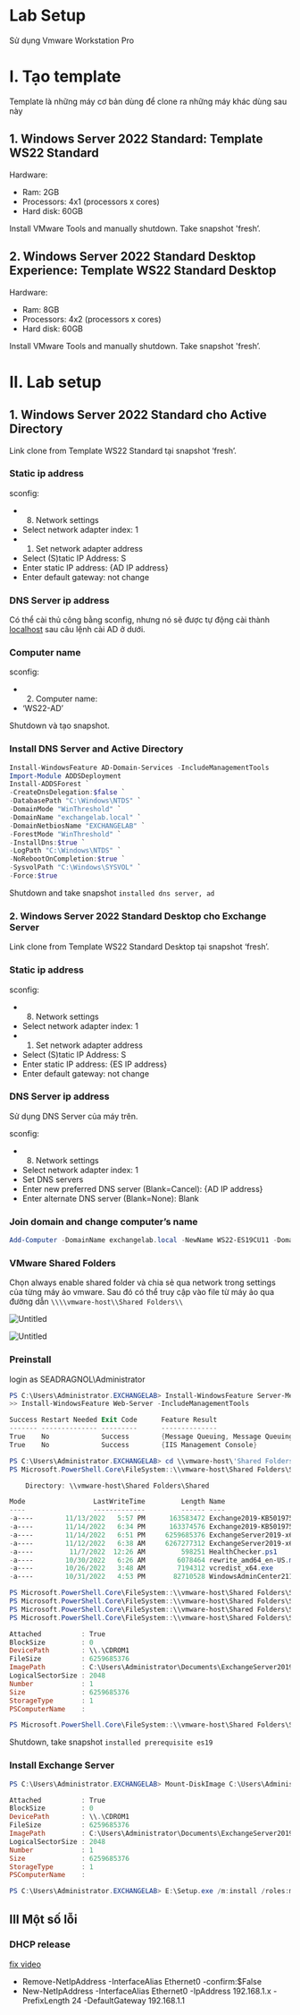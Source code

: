 # Lab Setup

Sử dụng Vmware Workstation Pro

# I. Tạo template

Template là những máy cơ bản dùng để clone ra những máy khác dùng sau này

## 1. Windows Server 2022 Standard: Template WS22 Standard

Hardware:

- Ram: 2GB
- Processors: 4x1 (processors x cores)
- Hard disk: 60GB

Install VMware Tools and manually shutdown. Take snapshot 'fresh’.

## 2. Windows Server 2022 Standard Desktop Experience: Template WS22 Standard Desktop

Hardware:

- Ram: 8GB
- Processors: 4x2 (processors x cores)
- Hard disk: 60GB

Install VMware Tools and manually shutdown. Take snapshot 'fresh’.

# II. Lab setup

## 1. Windows Server 2022 Standard cho Active Directory

Link clone from Template WS22 Standard tại snapshot ‘fresh’.

### Static ip address

sconfig:

- 8) Network settings
- Select network adapter index: 1
- 1) Set network adapter address
- Select (S)tatic IP Address: S
- Enter static IP address: {AD IP address}
- Enter default gateway: not change

### DNS Server ip address

Có thể cài thủ công bằng sconfig, nhưng nó sẽ được tự động cài thành [localhost](http://localhost) sau câu lệnh cài AD ở dưới.

### Computer name

sconfig:

- 2) Computer name:
- ‘WS22-AD’

Shutdown và tạo snapshot.

### Install DNS Server and Active Directory

```powershell
Install-WindowsFeature AD-Domain-Services -IncludeManagementTools
Import-Module ADDSDeployment
Install-ADDSForest `
-CreateDnsDelegation:$false `
-DatabasePath "C:\Windows\NTDS" `
-DomainMode "WinThreshold" `
-DomainName "exchangelab.local" `
-DomainNetbiosName "EXCHANGELAB" `
-ForestMode "WinThreshold" `
-InstallDns:$true `
-LogPath "C:\Windows\NTDS" `
-NoRebootOnCompletion:$true `
-SysvolPath "C:\Windows\SYSVOL" `
-Force:$true
```

Shutdown and take snapshot `installed dns server, ad`

### 2. Windows Server 2022 Standard Desktop cho Exchange Server

Link clone from Template WS22 Standard Desktop tại snapshot ‘fresh’.

### Static ip address

sconfig:

- 8) Network settings
- Select network adapter index: 1
- 1) Set network adapter address
- Select (S)tatic IP Address: S
- Enter static IP address: {ES IP address}
- Enter default gateway: not change

### DNS Server ip address

Sử dụng DNS Server của máy trên.

sconfig:

- 8) Network settings
- Select network adapter index: 1
- Set DNS servers
- Enter new preferred DNS server (Blank=Cancel): {AD IP address}
- Enter alternate DNS server (Blank=None): Blank

### Join domain and change computer’s name

```powershell
Add-Computer -DomainName exchangelab.local -NewName WS22-ES19CU11 -DomainCredential exchangelab\administrator
```

### **VMware Shared Folders**

Chọn always enable shared folder và chia sẻ qua network trong settings của từng máy ảo vmware. Sau đó có thể truy cập vào file từ máy ảo qua đường dẫn `\\\\vmware-host\\Shared Folders\\`

![Untitled](./img/Untitled.png)

![Untitled](./img/Untitled%201.png)

### Preinstall

login as SEADRAGNOL\Administrator

```powershell
PS C:\Users\Administrator.EXCHANGELAB> Install-WindowsFeature Server-Media-Foundation, NET-Framework-45-Features, RPC-over-HTTP-proxy, RSAT-Clustering, RSAT-Clustering-CmdInterface, RSAT-Clustering-PowerShell, WAS-Process-Model, Web-Asp-Net45, Web-Basic-Auth, Web-Client-Auth, Web-Digest-Auth, Web-Dir-Browsing, Web-Dyn-Compression, Web-Http-Errors, Web-Http-Logging, Web-Http-Redirect, Web-Http-Tracing, Web-ISAPI-Ext, Web-ISAPI-Filter, Web-Metabase, Web-Mgmt-Service, Web-Net-Ext45, Web-Request-Monitor, Web-Server, Web-Stat-Compression, Web-Static-Content, Web-Windows-Auth, Web-WMI, RSAT-ADDS
>> Install-WindowsFeature Web-Server -IncludeManagementTools

Success Restart Needed Exit Code      Feature Result
------- -------------- ---------      --------------
True    No             Success        {Message Queuing, Message Queuing Server, ...
True    No             Success        {IIS Management Console}

PS C:\Users\Administrator.EXCHANGELAB> cd \\vmware-host\'Shared Folders'\Shared
PS Microsoft.PowerShell.Core\FileSystem::\\vmware-host\Shared Folders\Shared> ls

    Directory: \\vmware-host\Shared Folders\Shared

Mode                 LastWriteTime         Length Name
----                 -------------         ------ ----
-a----        11/13/2022   5:57 PM      163583472 Exchange2019-KB5019758-x64-en.exe
-a----        11/14/2022   6:34 PM      163374576 Exchange2019-KB5019758-x64-encu11.exe
-a----        11/14/2022   6:51 PM     6259685376 ExchangeServer2019-x64-CU11.ISO
-a----        11/12/2022   6:38 AM     6267277312 ExchangeServer2019-x64-CU12.ISO
-a----         11/7/2022  12:26 AM         598251 HealthChecker.ps1
-a----        10/30/2022   6:26 AM        6078464 rewrite_amd64_en-US.msi
-a----        10/26/2022   3:48 AM        7194312 vcredist_x64.exe
-a----        10/31/2022   4:53 PM       82710528 WindowsAdminCenter2110.2.msi

PS Microsoft.PowerShell.Core\FileSystem::\\vmware-host\Shared Folders\Shared> cp .\ExchangeServer2019-x64-CU11.ISO C:\Users\Administrator\Documents\
PS Microsoft.PowerShell.Core\FileSystem::\\vmware-host\Shared Folders\Shared> .\rewrite_amd64_en-US.msi
PS Microsoft.PowerShell.Core\FileSystem::\\vmware-host\Shared Folders\Shared> .\vcredist_x64.exe
PS Microsoft.PowerShell.Core\FileSystem::\\vmware-host\Shared Folders\Shared> Mount-DiskImage C:\Users\Administrator\Documents\ExchangeServer2019-x64-CU11.ISO

Attached          : True
BlockSize         : 0
DevicePath        : \\.\CDROM1
FileSize          : 6259685376
ImagePath         : C:\Users\Administrator\Documents\ExchangeServer2019-x64-CU11.ISO
LogicalSectorSize : 2048
Number            : 1
Size              : 6259685376
StorageType       : 1
PSComputerName    :

PS Microsoft.PowerShell.Core\FileSystem::\\vmware-host\Shared Folders\Shared> E:\UCMARedist\Setup.exe
```

Shutdown, take snapshot `installed prerequisite es19`

### Install Exchange Server

```powershell
PS C:\Users\Administrator.EXCHANGELAB> Mount-DiskImage C:\Users\Administrator\Documents\ExchangeServer2019-x64-CU11.ISO

Attached          : True
BlockSize         : 0
DevicePath        : \\.\CDROM1
FileSize          : 6259685376
ImagePath         : C:\Users\Administrator\Documents\ExchangeServer2019-x64-CU11.ISO
LogicalSectorSize : 2048
Number            : 1
Size              : 6259685376
StorageType       : 1
PSComputerName    :

PS C:\Users\Administrator.EXCHANGELAB> E:\Setup.exe /m:install /roles:m /IAcceptExchangeServerLicenseTerms_DiagnosticDataON /OrganizationName:"exchangelab"

```

## III Một số lỗi

### DHCP release

[fix video](https://www.youtube.com/watch?v=uFgsDDd7dTo&ab_channel=NetITGeeks)

- Remove-NetIpAddress -InterfaceAlias Ethernet0 -confirm:$False
- New-NetIpAddress -InterfaceAlias Ethernet0 -IpAddress 192.168.1.x -PrefixLength 24 -DefaultGateway 192.168.1.1
